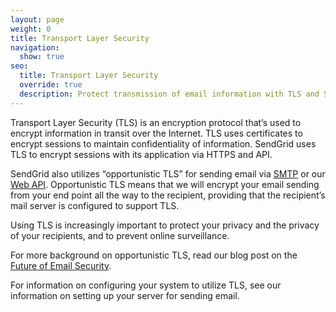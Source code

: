 ```yaml
---
layout: page
weight: 0
title: Transport Layer Security
navigation:
  show: true
seo:
  title: Transport Layer Security
  override: true
  description: Protect transmission of email information with TLS and SendGrid
---
```

Transport Layer Security (TLS) is an encryption protocol that’s used to encrypt information in transit over the Internet.  TLS uses certificates to encrypt sessions to maintain confidentiality of information.  SendGrid uses TLS to encrypt sessions with its application via HTTPS and API.

SendGrid also utilizes “opportunistic TLS” for sending email via [SMTP]({{root_url}}/Glossary/smtp.html) or our [Web API]({{root_url}}/API_Reference/Web_API/index.html).  Opportunistic TLS means that we will encrypt your email sending from your end point all the way to the recipient, providing that the recipient’s mail server is configured to support TLS.

Using TLS is increasingly important to protect your privacy and the privacy of your recipients, and to prevent online surveillance.  

For more background on opportunistic TLS, read our blog post on the [Future of Email Security](https://sendgrid.com/blog/sendgrid-and-the-future-of-email-security/).  

For information on configuring your system to utilize TLS, see our information on setting up your server for sending email.
